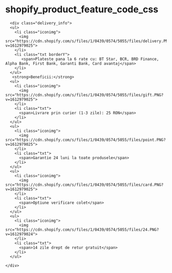 # shopify_product_feature_code_css

      
      <div class="delivery_info">
      <ul>
        <li class="iconimg">
          <img src="https://cdn.shopify.com/s/files/1/0439/0574/5055/files/delivery.PNG?v=1612979025">
        </li>
        <li class="txt borderY">
           <span>Plateste pana la 6 rate cu: BT Star, BCR, BRD Finance, Alpha Bank, First Bank, Garanti Bank, Card avantaj</span>
        </li>
      </ul>
       <strong>Beneficii:</strong>
      <ul>
        <li class="iconimg">
          <img src="https://cdn.shopify.com/s/files/1/0439/0574/5055/files/gift.PNG?v=1612979025">
        </li>
        <li class="txt">
          <span>Livrare prin curier (1-3 zile): 25 RON</span>
        </li> 
      </ul>
      <ul>
        <li class="iconimg">
          <img src="https://cdn.shopify.com/s/files/1/0439/0574/5055/files/point.PNG?v=1612979025">
        </li>
        <li class="txt">
          <span>Garantie 24 luni la toate produsele</span>
        </li> 
      </ul>
      <ul>
        <li class="iconimg">
          <img src="https://cdn.shopify.com/s/files/1/0439/0574/5055/files/card.PNG?v=1612979025">
        </li>
        <li class="txt">
          <span>Optiune verificare colet</span>
        </li> 
      </ul>
      <ul>
        <li class="iconimg">
          <img src="https://cdn.shopify.com/s/files/1/0439/0574/5055/files/24.PNG?v=1612979024">
        </li>
        <li class="txt">
          <span>14 zile drept de retur gratuit</span>
        </li> 
      </ul>
    
    </div>
    
  
